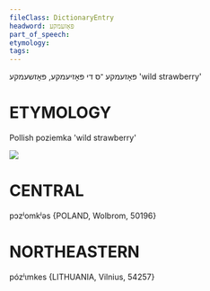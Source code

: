 ```yaml
---
fileClass: DictionaryEntry
headword: פּאָזעמקע
part_of_speech: 
etymology: 
tags: 
---
```

פּאָזעמקע
־ס
די
פּאָזיעמקע, פּאָזשעמקע
'wild strawberry'

ETYMOLOGY
===========
Pollish poziemka 'wild strawberry'

![](https://ia902902.us.archive.org/9/items/Yiddish-Dialect-Maps/map%20-%20FoY3-233%20-%20wild%20strawberries.jpg)

CENTRAL
========

pɔzʲomkʲəs {POLAND, Wolbrom, 50196}

NORTHEASTERN
==============

pózʲɩmkes {LITHUANIA, Vilnius, 54257}